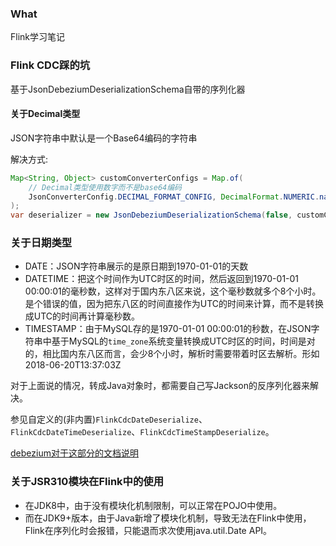 ### What
Flink学习笔记

### Flink CDC踩的坑
基于JsonDebeziumDeserializationSchema自带的序列化器
#### 关于Decimal类型
JSON字符串中默认是一个Base64编码的字符串

解决方式:
```java
Map<String, Object> customConverterConfigs = Map.of(
    // Decimal类型使用数字而不是base64编码
    JsonConverterConfig.DECIMAL_FORMAT_CONFIG, DecimalFormat.NUMERIC.name()
);
var deserializer = new JsonDebeziumDeserializationSchema(false, customConverterConfigs);
```
### 关于日期类型
* DATE：JSON字符串展示的是原日期到1970-01-01的天数
* DATETIME：把这个时间作为UTC时区的时间，然后返回到1970-01-01 00:00:01的毫秒数，这样对于国内东八区来说，这个毫秒数就多个8个小时。是个错误的值，因为把东八区的时间直接作为UTC的时间来计算，而不是转换成UTC的时间再计算毫秒数。
* TIMESTAMP：由于MySQL存的是1970-01-01 00:00:01的秒数，在JSON字符串中基于MySQL的`time_zone`系统变量转换成UTC时区的时间，时间是对的，相比国内东八区而言，会少8个小时，解析时需要带着时区去解析。形如2018-06-20T13:37:03Z

对于上面说的情况，转成Java对象时，都需要自己写Jackson的反序列化器来解决。

参见自定义的(非内置)`FlinkCdcDateDeserialize`、`FlinkCdcDateTimeDeserialize`、`FlinkCdcTimeStampDeserialize`。

[debezium对于这部分的文档说明](https://debezium.io/documentation/reference/2.7/connectors/mysql.html#mysql-data-types)
### 关于JSR310模块在Flink中的使用
* 在JDK8中，由于没有模块化机制限制，可以正常在POJO中使用。
* 而在JDK9+版本，由于Java新增了模块化机制，导致无法在Flink中使用，Flink在序列化时会报错，只能退而求次使用java.util.Date API。
